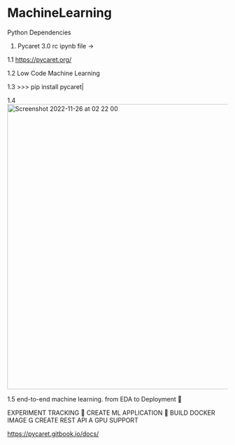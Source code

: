 # MachineLearning
Python Dependencies


1. Pycaret 3.0 rc ipynb file -> 

  1.1 https://pycaret.org/
  
  1.2 Low Code Machine Learning
  
  1.3 >>> pip install pycaret|
  
  1.4 <img width="650" alt="Screenshot 2022-11-26 at 02 22 00" src="https://user-images.githubusercontent.com/32791642/204077289-caff419e-73cb-498a-b339- 46d0e44373c3.png">
  
  1.5  end-to-end machine learning. from EDA to Deployment 🚀
  
  	
EXPERIMENT TRACKING

CREATE ML APPLICATION

BUILD DOCKER IMAGE

CREATE REST API
A
GPU SUPPORT

https://pycaret.gitbook.io/docs/
